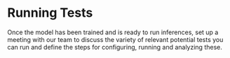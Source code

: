# Running Tests

Once the model has been trained and is ready to run inferences, set up a meeting with our team to discuss the variety of relevant potential tests you can run and define the steps for configuring, running and analyzing these.